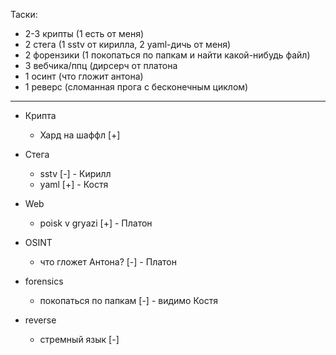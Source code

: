 Таски:

- 2-3 крипты (1 есть от меня)
- 2 стега (1 sstv от кирилла, 2 yaml-дичь от меня)
- 2 форензики (1 покопаться по  папкам и найти какой-нибудь файл)
- 3 вебчика/ппц (дирсерч от платона
- 1 осинт (что гложит антона)
- 1 реверс (сломанная прога с бесконечным циклом)

----

- Крипта
  - Хард на шаффл [+]

- Стега
  - sstv [-] - Кирилл
  - yaml [+] - Костя

- Web
  - poisk v gryazi [+] - Платон

- OSINT
  - что гложет Антона? [-] - Платон

- forensics
  - покопаться по папкам [-] - видимо Костя

- reverse
  - стремный язык [-]
